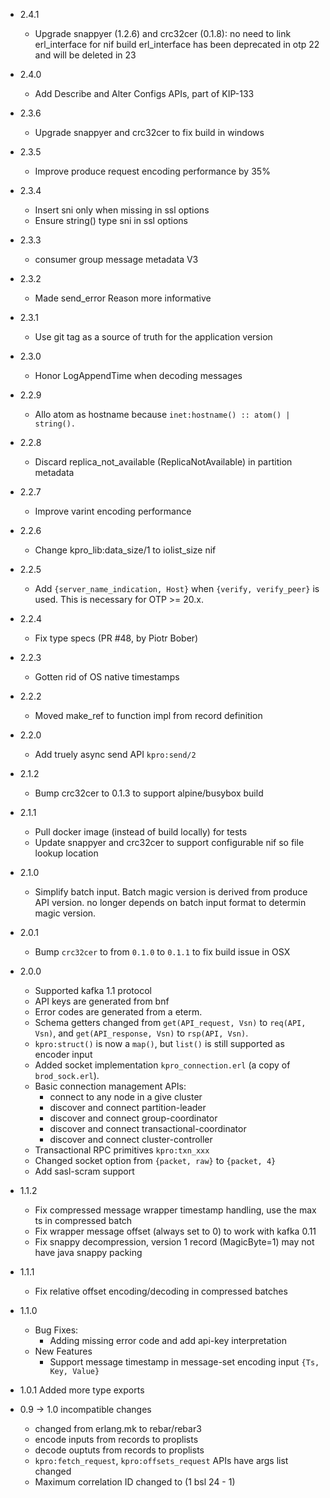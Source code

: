 * 2.4.1
  - Upgrade snappyer (1.2.6) and crc32cer (0.1.8):
    no need to link erl_interface for nif build
    erl_interface has been deprecated in otp 22 and will be deleted in 23

* 2.4.0
  - Add Describe and Alter Configs APIs, part of KIP-133

* 2.3.6
  - Upgrade snappyer and crc32cer to fix build in windows

* 2.3.5
  - Improve produce request encoding performance by 35%

* 2.3.4
  - Insert sni only when missing in ssl options
  - Ensure string() type sni in ssl options

* 2.3.3
  - consumer group message metadata V3

* 2.3.2
  - Made send_error Reason more informative

* 2.3.1
  - Use git tag as a source of truth for the application version

* 2.3.0
  - Honor LogAppendTime when decoding messages

* 2.2.9
  - Allo atom as hostname because `inet:hostname() :: atom() | string().`

* 2.2.8
  - Discard replica_not_available (ReplicaNotAvailable) in partition metadata

* 2.2.7
  - Improve varint encoding performance

* 2.2.6
  - Change kpro_lib:data_size/1 to iolist_size nif

* 2.2.5
  - Add `{server_name_indication, Host}` when `{verify, verify_peer}` is
    used. This is necessary for OTP >= 20.x.

* 2.2.4
  - Fix type specs (PR #48, by Piotr Bober)

* 2.2.3
  - Gotten rid of OS native timestamps

* 2.2.2
  - Moved make_ref to function impl from record definition

* 2.2.0
  - Add truely async send API `kpro:send/2`

* 2.1.2
  - Bump crc32cer to 0.1.3 to support alpine/busybox build

* 2.1.1
  - Pull docker image (instead of build locally) for tests
  - Update snappyer and crc32cer to support configurable nif so file lookup location

* 2.1.0
  - Simplify batch input. Batch magic version is derived from produce API version.
    no longer depends on batch input format to determin magic version.

* 2.0.1
  - Bump `crc32cer` to from `0.1.0` to `0.1.1` to fix build issue in OSX

* 2.0.0
  - Supported kafka 1.1 protocol
  - API keys are generated from bnf
  - Error codes are generated from a eterm.
  - Schema getters changed from `get(API_request, Vsn)` to `req(API, Vsn)`,
    and `get(API_response, Vsn)` to `rsp(API, Vsn)`.
  - `kpro:struct()` is now a `map()`, but `list()` is still supported as encoder input
  - Added socket implementation `kpro_connection.erl` (a copy of `brod_sock.erl`).
  - Basic connection management APIs:
      * connect to any node in a give cluster
      * discover and connect partition-leader
      * discover and connect group-coordinator
      * discover and connect transactional-coordinator
      * discover and connect cluster-controller
  - Transactional RPC primitives `kpro:txn_xxx`
  - Changed socket option from `{packet, raw}` to `{packet, 4}`
  - Add sasl-scram support

* 1.1.2
  - Fix compressed message wrapper timestamp handling, use the max ts in compressed batch
  - Fix wrapper message offset (always set to 0) to work with kafka 0.11
  - Fix snappy decompression, version 1 record (MagicByte=1) may not have java snappy packing

* 1.1.1
  - Fix relative offset encoding/decoding in compressed batches

* 1.1.0
  - Bug Fixes:
      * Adding missing error code and add api-key interpretation
  - New Features
      * Support message timestamp in message-set encoding input `{Ts, Key, Value}`

* 1.0.1 Added more type exports

* 0.9 -> 1.0 incompatible changes
  - changed from erlang.mk to rebar/rebar3
  - encode inputs from records to proplists
  - decode ouptuts from records to proplists
  - `kpro:fetch_request`, `kpro:offsets_request` APIs have args list changed
  - Maximum correlation ID changed to (1 bsl 24 - 1)

